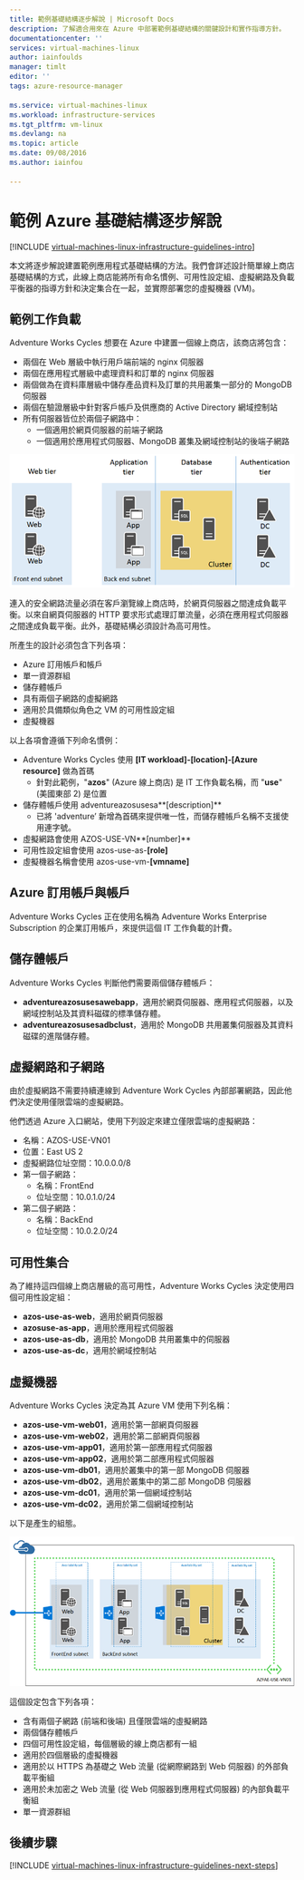 ```yaml
---
title: 範例基礎結構逐步解說 | Microsoft Docs
description: 了解適合用來在 Azure 中部署範例基礎結構的關鍵設計和實作指導方針。
documentationcenter: ''
services: virtual-machines-linux
author: iainfoulds
manager: timlt
editor: ''
tags: azure-resource-manager

ms.service: virtual-machines-linux
ms.workload: infrastructure-services
ms.tgt_pltfrm: vm-linux
ms.devlang: na
ms.topic: article
ms.date: 09/08/2016
ms.author: iainfou

---
```

# 範例 Azure 基礎結構逐步解說
[!INCLUDE [virtual-machines-linux-infrastructure-guidelines-intro](../../includes/virtual-machines-linux-infrastructure-guidelines-intro.md)]

本文將逐步解說建置範例應用程式基礎結構的方法。我們會詳述設計簡單線上商店基礎結構的方式，此線上商店能將所有命名慣例、可用性設定組、虛擬網路及負載平衡器的指導方針和決定集合在一起，並實際部署您的虛擬機器 (VM)。

## 範例工作負載
Adventure Works Cycles 想要在 Azure 中建置一個線上商店，該商店將包含：

* 兩個在 Web 層級中執行用戶端前端的 nginx 伺服器
* 兩個在應用程式層級中處理資料和訂單的 nginx 伺服器
* 兩個做為在資料庫層級中儲存產品資料及訂單的共用叢集一部分的 MongoDB 伺服器
* 兩個在驗證層級中針對客戶帳戶及供應商的 Active Directory 網域控制站
* 所有伺服器皆位於兩個子網路中：
  * 一個適用於網頁伺服器的前端子網路
  * 一個適用於應用程式伺服器、MongoDB 叢集及網域控制站的後端子網路

![不同應用程式基礎結構層級的圖表](./media/virtual-machines-common-infrastructure-service-guidelines/example-tiers.png)

連入的安全網路流量必須在客戶瀏覽線上商店時，於網頁伺服器之間達成負載平衡。以來自網頁伺服器的 HTTP 要求形式處理訂單流量，必須在應用程式伺服器之間達成負載平衡。此外，基礎結構必須設計為高可用性。

所產生的設計必須包含下列各項：

* Azure 訂用帳戶和帳戶
* 單一資源群組
* 儲存體帳戶
* 具有兩個子網路的虛擬網路
* 適用於具備類似角色之 VM 的可用性設定組
* 虛擬機器

以上各項會遵循下列命名慣例：

* Adventure Works Cycles 使用 **[IT workload]-[location]-[Azure resource]** 做為首碼
  * 針對此範例，"**azos**" (Azure 線上商店) 是 IT 工作負載名稱，而 "**use**" (美國東部 2) 是位置
* 儲存體帳戶使用 adventureazosusesa**[description]**
  * 已將 'adventure’ 新增為首碼來提供唯一性，而儲存體帳戶名稱不支援使用連字號。
* 虛擬網路會使用 AZOS-USE-VN**[number]**
* 可用性設定組會使用 azos-use-as-**[role]**
* 虛擬機器名稱會使用 azos-use-vm-**[vmname]**

## Azure 訂用帳戶與帳戶
Adventure Works Cycles 正在使用名稱為 Adventure Works Enterprise Subscription 的企業訂用帳戶，來提供這個 IT 工作負載的計費。

## 儲存體帳戶
Adventure Works Cycles 判斷他們需要兩個儲存體帳戶：

* **adventureazosusesawebapp**，適用於網頁伺服器、應用程式伺服器，以及網域控制站及其資料磁碟的標準儲存體。
* **adventureazosusesadbclust**，適用於 MongoDB 共用叢集伺服器及其資料磁碟的進階儲存體。

## 虛擬網路和子網路
由於虛擬網路不需要持續連線到 Adventure Work Cycles 內部部署網路，因此他們決定使用僅限雲端的虛擬網路。

他們透過 Azure 入口網站，使用下列設定來建立僅限雲端的虛擬網路：

* 名稱：AZOS-USE-VN01
* 位置：East US 2
* 虛擬網路位址空間：10.0.0.0/8
* 第一個子網路：
  * 名稱：FrontEnd
  * 位址空間：10.0.1.0/24
* 第二個子網路：
  * 名稱：BackEnd
  * 位址空間：10.0.2.0/24

## 可用性集合
為了維持這四個線上商店層級的高可用性，Adventure Works Cycles 決定使用四個可用性設定組：

* **azos-use-as-web**，適用於網頁伺服器
* **azosuse-as-app**，適用於應用程式伺服器
* **azos-use-as-db**，適用於 MongoDB 共用叢集中的伺服器
* **azos-use-as-dc**，適用於網域控制站

## 虛擬機器
Adventure Works Cycles 決定為其 Azure VM 使用下列名稱：

* **azos-use-vm-web01**，適用於第一部網頁伺服器
* **azos-use-vm-web02**，適用於第二部網頁伺服器
* **azos-use-vm-app01**，適用於第一部應用程式伺服器
* **azos-use-vm-app02**，適用於第二部應用程式伺服器
* **azos-use-vm-db01**，適用於叢集中的第一部 MongoDB 伺服器
* **azos-use-vm-db02**，適用於叢集中的第二部 MongoDB 伺服器
* **azos-use-vm-dc01**，適用於第一個網域控制站
* **azos-use-vm-dc02**，適用於第二個網域控制站

以下是產生的組態。

![在 Azure 中部署的最終應用程式基礎結構](./media/virtual-machines-common-infrastructure-service-guidelines/example-config.png)

這個設定包含下列各項：

* 含有兩個子網路 (前端和後端) 且僅限雲端的虛擬網路
* 兩個儲存體帳戶
* 四個可用性設定組，每個層級的線上商店都有一組
* 適用於四個層級的虛擬機器
* 適用於以 HTTPS 為基礎之 Web 流量 (從網際網路到 Web 伺服器) 的外部負載平衡組
* 適用於未加密之 Web 流量 (從 Web 伺服器到應用程式伺服器) 的內部負載平衡組
* 單一資源群組

## 後續步驟
[!INCLUDE [virtual-machines-linux-infrastructure-guidelines-next-steps](../../includes/virtual-machines-linux-infrastructure-guidelines-next-steps.md)]

<!---HONumber=AcomDC_0914_2016-->